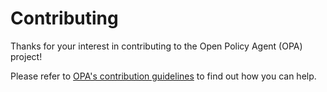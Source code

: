 # Contributing

Thanks for your interest in contributing to the Open Policy Agent (OPA) project!

Please refer to [OPA's contribution guidelines](https://www.openpolicyagent.org/docs/edge/contributing/)
to find out how you can help.
